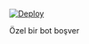 [![Deploy](https://www.herokucdn.com/deploy/button.svg)](https://heroku.com/deploy?template=https://github.com/ali-mmagneto/Zombay-Dizisi)

Özel bir bot boşver
